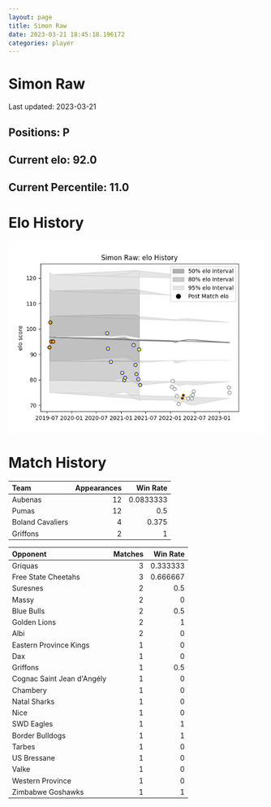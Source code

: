 ```yaml
---  
layout: page  
title: Simon Raw  
date: 2023-03-21 18:45:18.196172  
categories: player  
---
```

# Simon Raw


Last updated: 2023-03-21
## Positions: P

## Current elo: 92.0

## Current Percentile: 11.0

# Elo History


![elo history](history_SimonRaw.png)
# Match History


| Team             |   Appearances |   Win Rate |
|:-----------------|--------------:|-----------:|
| Aubenas          |            12 |  0.0833333 |
| Pumas            |            12 |  0.5       |
| Boland Cavaliers |             4 |  0.375     |
| Griffons         |             2 |  1         |

| Opponent                   |   Matches |   Win Rate |
|:---------------------------|----------:|-----------:|
| Griquas                    |         3 |   0.333333 |
| Free State Cheetahs        |         3 |   0.666667 |
| Suresnes                   |         2 |   0.5      |
| Massy                      |         2 |   0        |
| Blue Bulls                 |         2 |   0.5      |
| Golden Lions               |         2 |   1        |
| Albi                       |         2 |   0        |
| Eastern Province Kings     |         1 |   0        |
| Dax                        |         1 |   0        |
| Griffons                   |         1 |   0.5      |
| Cognac Saint Jean d'Angély |         1 |   0        |
| Chambery                   |         1 |   0        |
| Natal Sharks               |         1 |   0        |
| Nice                       |         1 |   0        |
| SWD Eagles                 |         1 |   1        |
| Border Bulldogs            |         1 |   1        |
| Tarbes                     |         1 |   0        |
| US Bressane                |         1 |   0        |
| Valke                      |         1 |   0        |
| Western Province           |         1 |   0        |
| Zimbabwe Goshawks          |         1 |   1        |